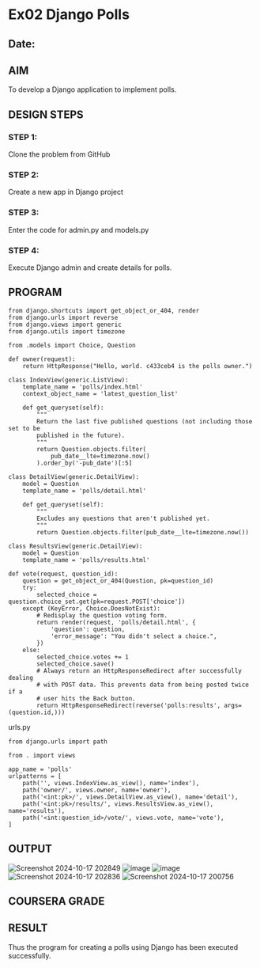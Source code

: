 # Ex02 Django Polls
## Date: 

## AIM
To develop a Django application to implement polls.


## DESIGN STEPS

### STEP 1:
Clone the problem from GitHub

### STEP 2:
Create a new app in Django project

### STEP 3:
Enter the code for admin.py and models.py

### STEP 4:
Execute Django admin and create details for polls.

## PROGRAM
```from django.http import HttpResponse, HttpResponseRedirect
from django.shortcuts import get_object_or_404, render
from django.urls import reverse
from django.views import generic
from django.utils import timezone

from .models import Choice, Question

def owner(request):
    return HttpResponse("Hello, world. c433ceb4 is the polls owner.")

class IndexView(generic.ListView):
    template_name = 'polls/index.html'
    context_object_name = 'latest_question_list'

    def get_queryset(self):
        """
        Return the last five published questions (not including those set to be
        published in the future).
        """
        return Question.objects.filter(
            pub_date__lte=timezone.now()
        ).order_by('-pub_date')[:5]

class DetailView(generic.DetailView):
    model = Question
    template_name = 'polls/detail.html'

    def get_queryset(self):
        """
        Excludes any questions that aren't published yet.
        """
        return Question.objects.filter(pub_date__lte=timezone.now())

class ResultsView(generic.DetailView):
    model = Question
    template_name = 'polls/results.html'

def vote(request, question_id):
    question = get_object_or_404(Question, pk=question_id)
    try:
        selected_choice = question.choice_set.get(pk=request.POST['choice'])
    except (KeyError, Choice.DoesNotExist):
        # Redisplay the question voting form.
        return render(request, 'polls/detail.html', {
            'question': question,
            'error_message': "You didn't select a choice.",
        })
    else:
        selected_choice.votes += 1
        selected_choice.save()
        # Always return an HttpResponseRedirect after successfully dealing
        # with POST data. This prevents data from being posted twice if a
        # user hits the Back button.
        return HttpResponseRedirect(reverse('polls:results', args=(question.id,)))
```
urls.py
```
from django.urls import path

from . import views

app_name = 'polls'
urlpatterns = [
    path('', views.IndexView.as_view(), name='index'),
    path('owner/', views.owner, name='owner'),
    path('<int:pk>/', views.DetailView.as_view(), name='detail'),
    path('<int:pk>/results/', views.ResultsView.as_view(), name='results'),
    path('<int:question_id>/vote/', views.vote, name='vote'),
]
```

## OUTPUT
![Screenshot 2024-10-17 202849](https://github.com/user-attachments/assets/4c208e3c-8e83-4fc5-aebc-a274919e997c)
![image](https://github.com/user-attachments/assets/014fa429-9050-4108-a08d-96ffa003b54d)
![image](https://github.com/user-attachments/assets/6a6e34c9-10d3-4f06-8d93-16b3be03f3d6)
![Screenshot 2024-10-17 202836](https://github.com/user-attachments/assets/224961d1-0a34-4700-8017-697301e80c0e)
![Screenshot 2024-10-17 200756](https://github.com/user-attachments/assets/80da149d-8418-4d1c-936e-431c8aa9eb22)


## COURSERA GRADE

## RESULT
Thus the program for creating a polls using Django has been executed successfully.
